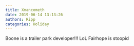 ```yaml
---
title: Xmancometh
date: 2019-06-14 13:13:26
authors: Ripp
categories: Holiday
---
```


 Boone is a trailer park developer!!! LoL Fairhope is stoopid
